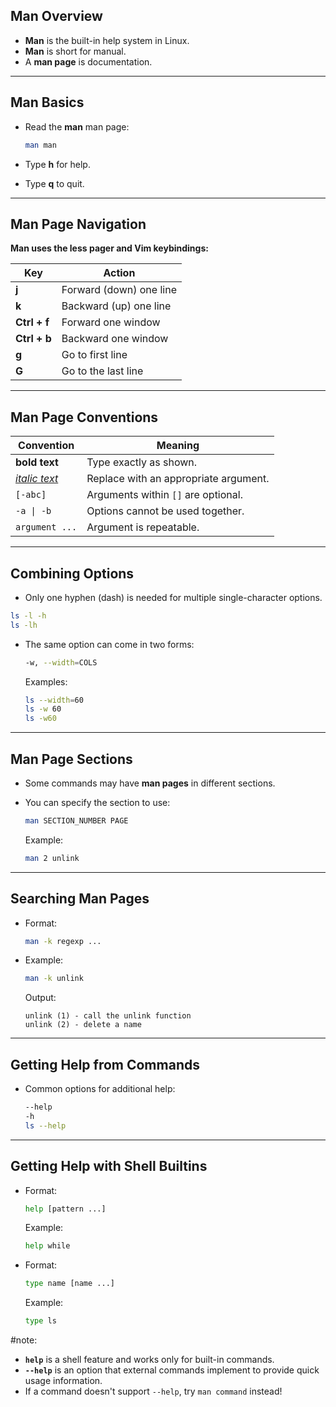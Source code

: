 ## Man Overview

- **Man** is the built-in help system in Linux.
- **Man** is short for manual.
- A **man page** is documentation.
---

## Man Basics

- Read the **man** man page:
    
    ```bash
    man man
    ```
    
- Type **h** for help.
- Type **q** to quit.

---

## Man Page Navigation

**Man uses the less pager and Vim keybindings:**

| Key          | Action                  |
| ------------ | ----------------------- |
| **j**        | Forward (down) one line |
| **k**        | Backward (up) one line  |
| **Ctrl + f** | Forward one window      |
| **Ctrl + b** | Backward one window     |
| **g**        | Go to first line        |
| **G**        | Go to the last line     |

---

## Man Page Conventions

| Convention            | Meaning                               |
| --------------------- | ------------------------------------- |
| **bold text**         | Type exactly as shown.                |
| <u>_italic text_</u>  | Replace with an appropriate argument. |
| `[-abc]`              | Arguments within `[]` are optional.   |
| <code>-a \| -b</code> | Options cannot be used together.      |
| `argument ...`        | Argument is repeatable.               |

---

## Combining Options

- Only one hyphen (dash) is needed for multiple single-character options.

```bash
ls -l -h
ls -lh
```

- The same option can come in two forms:
    
    ```bash
    -w, --width=COLS
    ```
    
    Examples:
    
    ```bash
    ls --width=60
    ls -w 60
    ls -w60
    ```
    

---

## Man Page Sections

- Some commands may have **man pages** in different sections.
- You can specify the section to use:
    
    ```bash
    man SECTION_NUMBER PAGE
    ```
    
    Example:
    
    ```bash
    man 2 unlink
    ```
    

---

## Searching Man Pages

- Format:
    
    ```bash
    man -k regexp ...
    ```
    
- Example:
    
    ```bash
    man -k unlink
    ```
    
    Output:
    
    ```
    unlink (1) - call the unlink function
    unlink (2) - delete a name
    ```
    

---

## Getting Help from Commands

- Common options for additional help:
    
    ```bash
    --help
    -h
    ls --help
    ```
    

---

## Getting Help with Shell Builtins

- Format:
    
    ```bash
    help [pattern ...]
    ```
    
    Example:
    
    ```bash
    help while
    ```
    
- Format:
    
    ```bash
    type name [name ...]
    ```
    
    Example:
    
    ```bash
    type ls
    ```

#note:
- **`help`** is a shell feature and works only for built-in commands.
- **`--help`** is an option that external commands implement to provide quick usage information.
- If a command doesn't support `--help`, try `man command` instead!